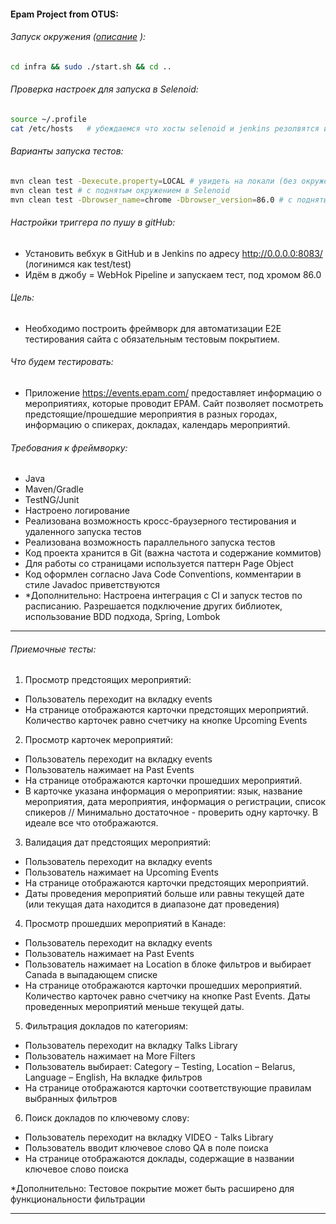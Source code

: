 #### Epam Project from OTUS:

###### Запуск окружения ([описание][previousProject] ):
```bash
cd infra && sudo ./start.sh && cd ..
```

###### Проверка настроек для запуска в Selenoid:
```bash
source ~/.profile
cat /etc/hosts   # убеждаемся что хосты selenoid и jenkins резолвятся и доступны
```

###### Варианты запуска тестов:
```bash
mvn clean test -Dexecute.property=LOCAL # увидеть на локали (без окружения, под Chrome)
mvn clean test # с поднятым окружением в Selenoid
mvn clean test -Dbrowser_name=chrome -Dbrowser_version=86.0 # с поднятым окружением в Selenoid и передачей браузера
```

###### Настройки триггера по пушу в gitHub:
- Установить вебхук в GitHub и в Jenkins по адресу http://0.0.0.0:8083/ (логинимся как test/test)
- Идём в джобу = WebHok Pipeline и запускаем тест, под хромом 86.0

###### Цель:
- Необходимо построить фреймворк для автоматизации Е2Е тестирования сайта с обязательным тестовым покрытием.

###### Что будем тестировать: 
- Приложение https://events.epam.com/ предоставляет информацию о мероприятиях, которые проводит EPAM. Сайт позволяет посмотреть предстоящие/прошедшие мероприятия в разных городах, информацию о спикерах, докладах, календарь мероприятий. 

###### Требования к фреймворку:
- Java
- Maven/Gradle
- TestNG/Junit
- Настроено логирование
- Реализована возможность кросс-браузерного тестирования и удаленного запуска тестов
- Реализована возможность параллельного запуска тестов
- Код проекта хранится в Git (важна частота и содержание коммитов)
- Для работы со страницами используется паттерн Page Object
- Код оформлен согласно Java Code Conventions, комментарии в стиле Javadoc приветствуются
- *Дополнительно: Настроена интеграция с CI и запуск тестов по расписанию. Разрешается подключение других библиотек, использование BDD подхода, Spring, Lombok

---
###### Приемочные тесты:
1) Просмотр предстоящих мероприятий:
- Пользователь переходит на вкладку events
- На странице отображаются карточки предстоящих мероприятий. Количество карточек равно счетчику на кнопке Upcoming Events

2) Просмотр карточек мероприятий:
- Пользователь переходит на вкладку events
- Пользователь нажимает на Past Events
- На странице отображаются карточки прошедших мероприятий.
- В карточке указана информация о мероприятии: язык, название мероприятия, дата мероприятия, информация о регистрации, список спикеров // Минимально достаточное - проверить одну карточку. В идеале все что отображаются.

3) Валидация дат предстоящих мероприятий:
- Пользователь переходит на вкладку events
- Пользователь нажимает на Upcoming Events
- На странице отображаются карточки предстоящих мероприятий.
- Даты проведения мероприятий больше или равны текущей дате (или текущая дата находится в диапазоне дат проведения)

4) Просмотр прошедших мероприятий в Канаде:
- Пользователь переходит на вкладку events
- Пользователь нажимает на Past Events
- Пользователь нажимает на Location в блоке фильтров и выбирает Canada в выпадающем списке
- На странице отображаются карточки прошедших мероприятий. Количество карточек равно счетчику на кнопке Past Events. Даты проведенных мероприятий меньше текущей даты.

5) Фильтрация докладов по категориям:
- Пользователь переходит на вкладку Talks Library
- Пользователь нажимает на More Filters
- Пользователь выбирает: Category – Testing, Location – Belarus, Language – English, На вкладке фильтров
- На странице отображаются карточки соответствующие правилам выбранных фильтров

6) Поиск докладов по ключевому слову:
- Пользователь переходит на вкладку VIDEO - Talks Library
- Пользователь вводит ключевое слово QA в поле поиска
- На странице отображаются доклады, содержащие в названии ключевое слово поиска

*Дополнительно: Тестовое покрытие может быть расширено для функциональности фильтрации

---

[//]: # (These are reference links used in the body of this note and get stripped out when the markdown processor does its job. There is no need to format nicely because it shouldn't be seen. Thanks SO - http://stackoverflow.com/questions/4823468/store-comments-in-markdown-syntax)

[link]: <https://otus.ru/learning/102096/>
[Jenkins-docker-compose]: <https://adamtheautomator.com/jenkins-docker/>
[ngrok-docker-compose]: <https://github.com/shkoliar/docker-ngrok>
[jenkinsTutorial]: <https://github.com/liberstein/JenkinsImageTutorial>
[previousProject]: <https://github.com/liberstein/selenoidJenkinsDocker/blob/master/README.md>

